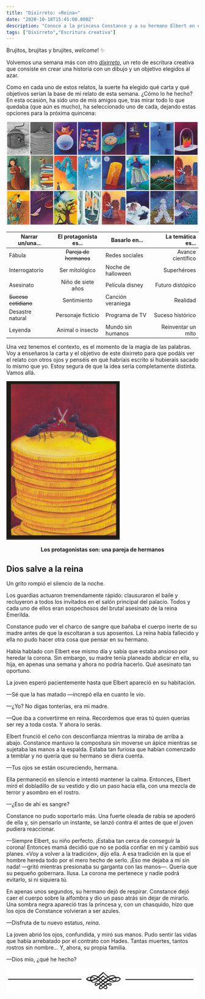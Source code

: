 ```yaml
---
title: "Dixirreto: «Reina»"
date: "2020-10-18T15:45:00.000Z"
description: "Conoce a la princesa Constance y a su hermano Elbert en el dixirreto de esta semana."
tags: ["Dixirreto","Escritura creativa"]
---
```


Brujitos, brujitas y brujites, _welcome_! ✨

Volvemos una semana más con otro [_dixirreto_](https://aliciaroma.es/blog/dixirreto/), un reto de escritura creativa que consiste en crear una historia con un dibujo y un objetivo elegidos al azar.

Como en cada uno de estos relatos, la suerte ha elegido qué carta y qué objetivos serían la base de mi relato de esta semana. ¿Cómo lo he hecho? En esta ocasión, ha sido uno de mis amigos que, tras mirar todo lo que quedaba (que aún es mucho), ha seleccionado uno de cada, dejando estas opciones para la próxima quincena:

![Cartas de Dixit elegidas aleatoriamente para este reto.](./cartas_dixit2.png)

| Narrar un/una... | El protagonista es... | Basarlo en... | La temática es... |
| ------------- |:-------------:| ------|--:|
| Fábula | ~~Pareja de hermanos~~ | Redes sociales | Avance científico |
| Interrogatorio | Ser mitológico | Noche de halloween | Superhéroes |
| Asesinato | Niño de siete años | Película disney | Futuro distópico |
| ~~Suceso cotidiano~~ | Sentimiento | Canción veraniega | Realidad|
| Desastre natural | Personaje ficticio | Programa de TV | Suceso histórico |
| Leyenda | Animal o insecto | Mundo sin humanos | Reinventar un mito |


Una vez tenemos el contexto, es el momento de la magia de las palabras. Voy a enseñaros la carta y el objetivo de este dixirreto para que podáis ver el relato con otros ojos y penséis en qué habríais escrito si hubierais sacado lo mismo que yo. Estoy segura de que la idea sería completamente distinta. Vamos allá.

![Imagen de la tarjeta de Dixit para este reto](./dixit_reina.png)
**<p style="text-align: center;">Los protagonistas son: una pareja de hermanos</p>**


## Dios salve a la reina

Un grito rompió el silencio de la noche.

Los guardias actuaron tremendamente rápido: clausuraron el baile y recluyeron a todos los invitados en el salón principal del palacio. Todos y cada uno de ellos eran sospechosos del brutal asesinato de la reina Emerilda.

Constance pudo ver el charco de sangre que bañaba el cuerpo inerte de su madre antes de que la escoltaran a sus aposentos. La reina había fallecido y ella no pudo hacer otra cosa que pensar en su hermano.

Había hablado con Elbert ese mismo día y sabía que estaba ansioso por heredar la corona. Sin embargo, su madre tenía planeado abdicar en ella, su hija, en apenas una semana y ahora no podría hacerlo. Qué asesinato tan oportuno.

La joven esperó pacientemente hasta que Elbert apareció en su habitación.

—Sé que la has matado —increpó ella en cuanto le vio.

—¿Yo? No digas tonterías, era mi madre.

—Que iba a convertirme en reina. Recordemos que eras tú quien querías ser rey a toda costa. Y ahora lo serás.

Elbert frunció el ceño con desconfianza mientras la miraba de arriba a abajo. Constance mantuvo la compostura sin moverse un ápice mientras se sujetaba las manos a la espalda. Estaba tan furiosa que habían comenzado a temblar y no quería que su hermano se diera cuenta.

—Tus ojos se están oscureciendo, hermana.

Ella permaneció en silencio e intentó mantener la calma. Entonces, Elbert miró el dobladillo de su vestido y dio un paso hacia ella, con una mezcla de terror y asombro en el rostro.

—¿Eso de ahí es sangre?

Constance no pudo soportarlo más. Una fuerte oleada de rabia se apoderó de ella y, sin pensarlo un instante, se lanzó contra él antes de que el joven pudiera reaccionar.

—Siempre Elbert, su niño perfecto. ¡Estaba tan cerca de conseguir la corona! Entonces mamá decidió que no se podía confiar en mí y cambió sus planes. «Voy a volver a la tradición», dijo ella. A esa tradición en la que el hombre hereda todo por el mero hecho de serlo. ¡Eso me dejaba a mí sin nada! —gritó mientras presionaba su garganta con las manos—. Quería que su pequeño gobernara. Ilusa. La corona me pertenece y nadie podrá evitarlo, si ni siquiera tú.

En apenas unos segundos, su hermano dejó de respirar. Constance dejó caer el cuerpo sobre la alfombra y dio un paso atrás sin dejar de mirarlo. Una sombra negra apareció tras la princesa y, con un chasquido, hizo que los ojos de Constance volvieran a ser azules.

—Disfruta de tu nuevo estatus, _reina_.

La joven abrió los ojos, confundida, y miró sus manos. Pudo sentir las vidas que había arrebatado por el contrato con Hades. Tantas muertes, tantos rostros sin nombre… Y, ahora, su propia familia.

—Dios mío, ¿qué he hecho?

![Un separador cuquísimo](./separador.jpg)
